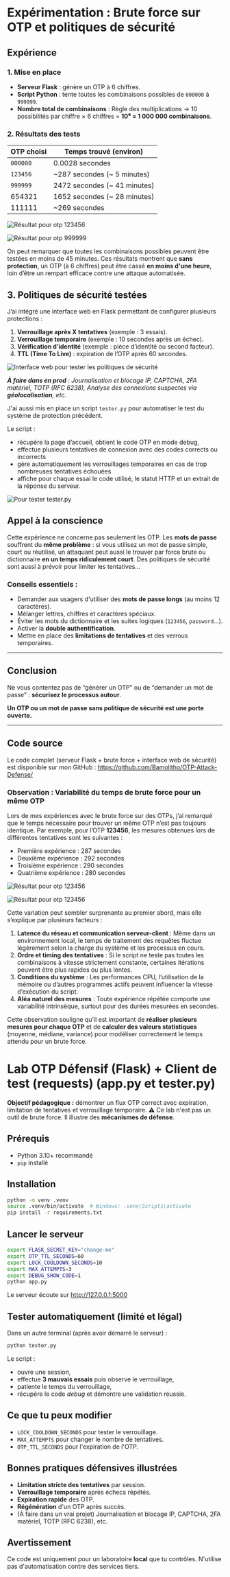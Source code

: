 # Expérimentation : Brute force sur OTP et politiques de sécurité



## Expérience

### 1. Mise en place

- **Serveur Flask** : génère un OTP à 6 chiffres.
- **Script Python** : tente toutes les combinaisons possibles de `000000` à `999999`.
- **Nombre total de combinaisons** :  Règle des multiplications → 10 possibilités par chiffre × 6 chiffres = **10⁶ = 1 000 000 combinaisons**.

### 2. Résultats des tests

| OTP choisi | Temps trouvé (environ)       |
| ---------- | ---------------------------- |
| `000000`   | 0.0028 secondes              |
| `123456`   | ~287 secondes (~ 5 minutes)  |
| `999999`   | 2472 secondes (~ 41 minutes) |
| 654321     | 1652 secondes (~ 28 minutes) |
| 111111     | ~269 secondes                |

![Résultat pour otp 123456](./Images/test1_otp-123456.png)

![Résultat pour otp 999999](./Images/otp_999999.png)

On peut remarquer que toutes les combinaisons possibles peuvent être testées en moins de 45 minutes. Ces résultats montrent que **sans protection**, un OTP (à 6 chiffres) peut être cassé **en moins d'une heure**, loin d’être un rempart efficace contre une attaque automatisée.



## 3. Politiques de sécurité testées

J’ai intégré une interface web en Flask permettant de configurer plusieurs protections :

1. **Verrouillage après X tentatives** (exemple : 3 essais).
2. **Verrouillage temporaire** (exemple : 10 secondes après un échec).
3. **Vérification d’identité** (exemple : pièce d’identité ou second facteur).
4. **TTL (Time To Live)** : expiration de l’OTP après 60 secondes.

![Interface web pour tester les politiques de sécurité](./Images/web_lab_defensif.png)

***À faire dans en prod** : Journalisation et blocage IP, CAPTCHA, 2FA matériel, TOTP (RFC 6238), Analyse des connexions suspectes via **géolocalisation**, etc.*

J'ai aussi mis en place un script `tester.py` pour automatiser le test du système de protection précédent. 

Le script : 

- récupère la page d’accueil, obtient le code OTP en mode debug,  
- effectue plusieurs tentatives de connexion avec des codes corrects ou incorrects
- gère automatiquement les verrouillages temporaires en cas de trop nombreuses tentatives échouées
- affiche pour chaque essai le code utilisé, le statut HTTP et un extrait de la réponse du serveur. 

![Pour tester tester.py](./Images/tester.png)

## Appel à la conscience

Cette expérience ne concerne pas seulement les OTP. Les **mots de passe** souffrent du **même problème** : si vous utilisez un mot de passe simple, court ou réutilisé, un attaquant peut aussi le trouver par force brute ou dictionnaire **en un temps ridiculement court**. Des politiques de sécurité sont aussi à prévoir pour limiter les tentatives... 

### Conseils essentiels :

- Demander aux usagers d'utiliser des **mots de passe longs** (au moins 12 caractères).
- Mélanger lettres, chiffres et caractères spéciaux.
- Éviter les mots du dictionnaire et les suites logiques (`123456`, `password`…).
- Activer la **double authentification**.
- Mettre en place des **limitations de tentatives** et des verrous temporaires.

---

## Conclusion

Ne vous contentez pas de “générer un OTP” ou de “demander un mot de passe” : **sécurisez le processus autour**.

**Un OTP ou un mot de passe sans politique de sécurité est une porte ouverte.**

---

## Code source

Le code complet (serveur Flask + brute force + interface web de sécurité) est disponible sur mon GitHub :  https://github.com/Bamolitho/OTP-Attack-Defense/



### Observation : Variabilité du temps de brute force pour un même OTP

Lors de mes expériences avec le brute force sur des OTPs, j’ai remarqué que le temps nécessaire pour trouver un même OTP n’est pas toujours identique. Par exemple, pour l’OTP **123456**, les mesures obtenues lors de différentes tentatives sont les suivantes :

- Première expérience : 287 secondes
- Deuxième expérience : 292 secondes
- Troisième expérience : 290 secondes
- Quatrième expérience : 280 secondes

![Résultat pour otp 123456](./Images/test2_otp-123456.png)

  ![Résultat pour otp 123456](./Images/test3_otp-123456.png)

Cette variation peut sembler surprenante au premier abord, mais elle s’explique par plusieurs facteurs :

1. **Latence du réseau et communication serveur-client** : Même dans un environnement local, le temps de traitement des requêtes fluctue légèrement selon la charge du système et les processus en cours.
2. **Ordre et timing des tentatives** : Si le script ne teste pas toutes les combinaisons à vitesse strictement constante, certaines itérations peuvent être plus rapides ou plus lentes.
3. **Conditions du système** : Les performances CPU, l’utilisation de la mémoire ou d’autres programmes actifs peuvent influencer la vitesse d’exécution du script.
4. **Aléa naturel des mesures** : Toute expérience répétée comporte une variabilité intrinsèque, surtout pour des durées mesurées en secondes.

Cette observation souligne qu’il est important de **réaliser plusieurs mesures pour chaque OTP** et de **calculer des valeurs statistiques** (moyenne, médiane, variance) pour modéliser correctement le temps attendu pour un brute force.



# Lab OTP Défensif (Flask) + Client de test (requests) (app.py et tester.py)

**Objectif pédagogique :** démontrer un flux OTP correct avec expiration, limitation de tentatives et verrouillage temporaire.
⚠️ Ce lab n'est pas un outil de brute force. Il illustre des **mécanismes de défense**.

## Prérequis

- Python 3.10+ recommandé
- `pip` installé

## Installation

```bash
python -m venv .venv
source .venv/bin/activate  # Windows: .venv\Scripts\activate
pip install -r requirements.txt
```

## Lancer le serveur

```bash
export FLASK_SECRET_KEY="change-me"
export OTP_TTL_SECONDS=60
export LOCK_COOLDOWN_SECONDS=10
export MAX_ATTEMPTS=3
export DEBUG_SHOW_CODE=1
python app.py
```

Le serveur écoute sur http://127.0.0.1:5000

## Tester automatiquement (limité et légal)

Dans un autre terminal (après avoir démarré le serveur) :

```bash
python tester.py
```

Le script :

- ouvre une session,
- effectue **3 mauvais essais** puis observe le verrouillage,
- patiente le temps du verrouillage,
- récupère le code *debug* et démontre une validation réussie.

## Ce que tu peux modifier

- `LOCK_COOLDOWN_SECONDS` pour tester le verrouillage.
- `MAX_ATTEMPTS` pour changer le nombre de tentatives.
- `OTP_TTL_SECONDS` pour l'expiration de l'OTP.

## Bonnes pratiques défensives illustrées

- **Limitation stricte des tentatives** par session.
- **Verrouillage temporaire** après échecs répétés.
- **Expiration rapide** des OTP.
- **Régénération** d'un OTP après succès.
- (À faire dans un vrai projet) Journalisation et blocage IP, CAPTCHA, 2FA matériel, TOTP (RFC 6238), etc.

## Avertissement

Ce code est uniquement pour un laboratoire **local** que tu contrôles. N'utilise pas d'automatisation contre des services tiers.
